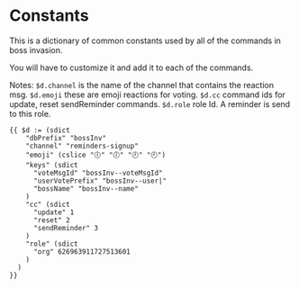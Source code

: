 # Constants
This is a dictionary of common constants used by all of the commands in boss invasion.
 
You will have to customize it and add it to each of the commands.

Notes:
`$d.channel` is the name of the channel that contains the reaction msg.
`$d.emoji` these are emoji reactions for voting.
`$d.cc` command ids for update, reset sendReminder commands.
`$d.role` role Id. A reminder is send to this role. 

```
{{ $d := (sdict
    "dbPrefix" "bossInv"
    "channel" "reminders-signup"
    "emoji" (cslice "🕕" "🕖" "🕗" "🕘")
    "keys" (sdict
      "voteMsgId" "bossInv--voteMsgId"
      "userVotePrefix" "bossInv--user|"
      "bossName" "bossInv--name"
    )
    "cc" (sdict
      "update" 1
      "reset" 2
      "sendReminder" 3
    )
    "role" (sdict
      "org" 626963911727513601
    )
  )
}}
```
